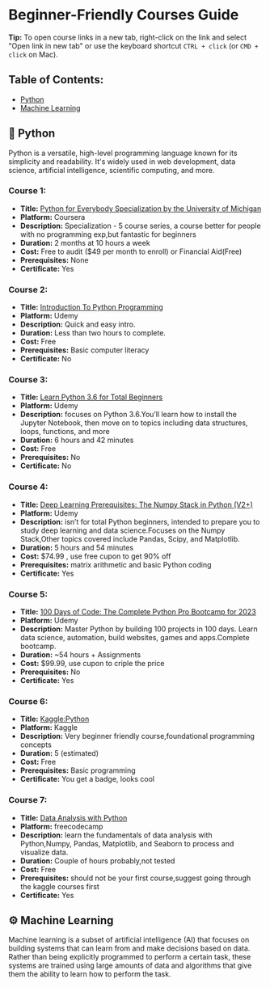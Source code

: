 # Beginner-Friendly  Courses Guide
**Tip:** To open course links in a new tab, right-click on the link and select "Open link in new tab" or use the keyboard shortcut `CTRL + click` (or `CMD + click` on Mac).

## Table of Contents:
- [Python](#python)
- [Machine Learning](#machine-learning)

## 🐍 Python

Python is a versatile, high-level programming language known for its simplicity and readability. It's widely used in web development, data science, artificial intelligence, scientific computing, and more.

### Course 1:
- **Title:** [Python for Everybody Specialization by the University of Michigan](https://www.coursera.org/specializations/python)  
- **Platform:** Coursera  
- **Description:** Specialization - 5 course series, a course better for people with no programming exp,but fantastic for beginners  
- **Duration:** 2 months at 10 hours a week
- **Cost:** Free to audit ($49 per month to enroll) or Financial Aid(Free)
- **Prerequisites:** None
- **Certificate:** Yes

### Course 2:
- **Title:** [Introduction To Python Programming](https://www.udemy.com/course/pythonforbeginnersintro/)  
- **Platform:** Udemy
- **Description:** Quick and easy intro.
- **Duration:** Less than two hours to complete.
- **Cost:** Free
- **Prerequisites:** Basic computer literacy
- **Certificate:** No

### Course 3:
- **Title:** [Learn Python 3.6 for Total Beginners](https://www.udemy.com/course/python-3-for-total-beginners/)  
- **Platform:** Udemy
- **Description:** focuses on Python 3.6.You’ll learn how to install the Jupyter Notebook, then move on to topics including data structures, loops, functions, and more 
- **Duration:** 6 hours and 42 minutes  
- **Cost:** Free  
- **Prerequisites:** No
- **Certificate:** No
  
 ### Course 4:
- **Title:** [Deep Learning Prerequisites: The Numpy Stack in Python (V2+)](https://www.udemy.com/course/deep-learning-prerequisites-the-numpy-stack-in-python/)  
- **Platform:** Udemy
- **Description:** isn’t for total Python beginners, intended to prepare you to study deep learning and data science.Focuses on the Numpy Stack,Other topics covered include Pandas, Scipy, and Matplotlib.
- **Duration:** 5 hours and 54 minutes  
- **Cost:** $74.99 , use free cupon to get 90% off  
- **Prerequisites:** matrix arithmetic and basic Python coding
- **Certificate:** Yes

 ### Course 5:
- **Title:** [100 Days of Code: The Complete Python Pro Bootcamp for 2023](https://www.udemy.com/course/100-days-of-code/?kw=100+days&src=sac)  
- **Platform:** Udemy
- **Description:** Master Python by building 100 projects in 100 days. Learn data science, automation, build websites, games and apps.Complete bootcamp. 
- **Duration:** ~54 hours  + Assignments
- **Cost:** $99.99, use cupon to criple the price  
- **Prerequisites:** No
- **Certificate:** Yes

### Course 6:
- **Title:** [Kaggle:Python](https://www.kaggle.com/learn/python)  
- **Platform:** Kaggle
- **Description:** Very beginner  friendly course,foundational programming concepts
- **Duration:** 5 (estimated)
- **Cost:** Free 
- **Prerequisites:** Basic programming
- **Certificate:** You get a badge, looks cool

### Course 7:
- **Title:** [Data Analysis with Python](https://www.freecodecamp.org/learn/data-analysis-with-python/)  
- **Platform:** freecodecamp
- **Description:** learn the fundamentals of data analysis with Python,Numpy, Pandas, Matplotlib, and Seaborn to process and visualize data.
- **Duration:** Couple of hours probably,not tested
- **Cost:** Free 
- **Prerequisites:** should not be your first course,suggest going through the kaggle courses first
- **Certificate:** Yes


## ⚙️ Machine Learning

Machine learning is a subset of artificial intelligence (AI) that focuses on building systems that can learn from and make decisions based on data. Rather than being explicitly programmed to perform a certain task, these systems are trained using large amounts of data and algorithms that give them the ability to learn how to perform the task.
